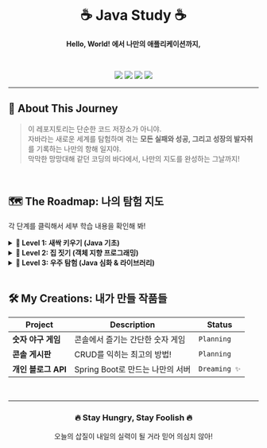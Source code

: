 <div align="center">

<h1>☕ Java Study ☕</h1>

<strong>Hello, World! 에서 나만의 애플리케이션까지,</strong>

<br>

<p>
  <img src="https://img.shields.io/badge/Java-17-E34F26?style=for-the-badge&logo=java&logoColor=white" />
  <img src="https://img.shields.io/badge/Spring Boot-3.2.0-6DB33F?style=for-the-badge&logo=spring&logoColor=white" />
  <img src="https://img.shields.io/badge/IDE-IntelliJ IDEA-000000?style=for-the-badge&logo=intellij-idea&logoColor=white" />
  <img src="https://img.shields.io/badge/Build-Gradle-02303A?style=for-the-badge&logo=gradle&logoColor=white" />
</p>

</div>

---

## 🚀 About This Journey

> 이 레포지토리는 단순한 코드 저장소가 아니야. <br>
> 자바라는 새로운 세계를 탐험하며 겪는 <strong>모든 실패와 성공, 그리고 성장의 발자취</strong>를 기록하는 나만의 항해 일지야. <br>
> 막막한 망망대해 같던 코딩의 바다에서, 나만의 지도를 완성하는 그날까지!

<br>

## 🗺️ The Roadmap: 나의 탐험 지도

각 단계를 클릭해서 세부 학습 내용을 확인해 봐!

<details>
<summary><strong>🌱 Level 1: 새싹 키우기 (Java 기초)</strong></summary>

<table>
  <thead>
    <tr>
      <th>Topic</th>
      <th align="center">Status</th>
      <th>Note</th>
    </tr>
  </thead>
  <tbody>
    <tr>
      <td>변수와 자료형</td>
      <td align="center">✅</td>
      <td>데이터의 첫걸음!</td>
    </tr>
    <tr>
      <td>연산자</td>
      <td align="center">⬜️</td>
      <td>계산은 컴퓨터에게 맡기자</td>
    </tr>
    <tr>
      <td>조건문 (if, switch)</td>
      <td align="center">⬜️</td>
      <td>너의 선택은?</td>
    </tr>
    <tr>
      <td>반복문 (for, while)</td>
      <td align="center">⬜️</td>
      <td>기계처럼 일해라, 노가다 탈출!</td>
    </tr>
     <tr>
      <td>배열</td>
      <td align="center">⬜️</td>
      <td>데이터들을 한 줄로 세워보자</td>
    </tr>
    <tr>
      <td>메소드</td>
      <td align="center">⬜️</td>
      <td>코드 재사용의 마법</td>
    </tr>
  </tbody>
</table>
</details>

<details>
<summary><strong>🧱 Level 2: 집 짓기 (객체 지향 프로그래밍)</strong></summary>

<table>
  <thead>
    <tr>
      <th>Topic</th>
      <th align="center">Status</th>
      <th>Note</th>
    </tr>
  </thead>
  <tbody>
    <tr>
      <td>클래스와 객체</td>
      <td align="center">⬜️</td>
      <td>현실 세계를 코드로! (feat. 붕어빵틀)</td>
    </tr>
    <tr>
      <td>상속과 다형성</td>
      <td align="center">⬜️</td>
      <td>내 코드는 카멜레온</td>
    </tr>
    <tr>
      <td>캡슐화와 접근 제어자</td>
      <td align="center">⬜️</td>
      <td>소중한 건 숨겨두자</td>
    </tr>
    <tr>
      <td>추상 클래스와 인터페이스</td>
      <td align="center">⬜️</td>
      <td>설계도를 먼저 그리자!</td>
    </tr>
  </tbody>
</table>
</details>

<details>
<summary><strong>🌌 Level 3: 우주 탐험 (Java 심화 & 라이브러리)</strong></summary>

<table>
  <thead>
    <tr>
      <th>Topic</th>
      <th align="center">Status</th>
      <th>Note</th>
    </tr>
  </thead>
  <tbody>
    <tr>
      <td>예외 처리</td>
      <td align="center">⬜️</td>
      <td>버그 폭탄 처리반</td>
    </tr>
    <tr>
      <td>컬렉션 프레임워크</td>
      <td align="center">⬜️</td>
      <td>데이터 정리의 신</td>
    </tr>
    <tr>
      <td>제네릭, 람다, 스트림</td>
      <td align="center">⬜️</td>
      <td>코드를 예술로 승화시키기</td>
    </tr>
    <tr>
      <td>스레드와 동시성 처리</td>
      <td align="center">⬜️</td>
      <td>진정한 멀티태스커의 길</td>
    </tr>
    <tr>
      <td>JDBC</td>
      <td align="center">⬜️</td>
      <td>데이터베이스와 악수하기</td>
    </tr>
    <tr>
      <td>Spring Boot 기초</td>
      <td align="center">⬜️</td>
      <td>나만의 웹 서버를 향하여!</td>
    </tr>
  </tbody>
</table>
</details>

<br>

## 🛠️ My Creations: 내가 만들 작품들

<table>
  <thead>
    <tr>
      <th>Project</th>
      <th>Description</th>
      <th>Status</th>
    </tr>
  </thead>
  <tbody>
    <tr>
      <td><strong>숫자 야구 게임</strong></td>
      <td>콘솔에서 즐기는 간단한 숫자 게임</td>
      <td><code>Planning</code></td>
    </tr>
    <tr>
      <td><strong>콘솔 게시판</strong></td>
      <td>CRUD를 익히는 최고의 방법!</td>
      <td><code>Planning</code></td>
    </tr>
    <tr>
      <td><strong>개인 블로그 API</strong></td>
      <td>Spring Boot로 만드는 나만의 서버</td>
      <td><code>Dreaming ✨</code></td>
    </tr>
  </tbody>
</table>
<br>

---

<div align="center">
  <h3>🔥 Stay Hungry, Stay Foolish 🔥</h3>
  <p>오늘의 삽질이 내일의 실력이 될 거라 믿어 의심치 않아!</p>
</div>